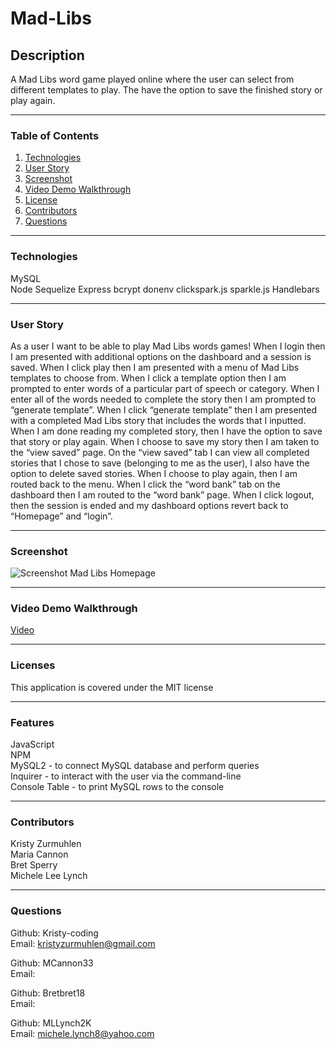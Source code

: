 # Mad-Libs

## Description   
A Mad Libs word game played online where the user can select from different templates to play. The have the option to save the finished story or play again.

***
### Table of Contents  
1. [Technologies]()
2. [User Story]()
3. [Screenshot]()
4. [Video Demo Walkthrough]()
5. [License]()
6. [Contributors]()
7. [Questions]()  

***
### Technologies   
MySQL   
Node
Sequelize
Express
bcrypt
donenv
clickspark.js
sparkle.js
Handlebars   

***
### User Story   
As a user I want to be able to play Mad Libs words games! When I login then I am presented with additional options on the dashboard and a session is saved. When I click play then I am presented with a menu of Mad Libs templates to choose from. When I click a template option then I am prompted to enter words of a particular part of speech or category. When I  enter all of the words needed to complete the story then I am prompted to “generate template”. When I click “generate template” then I am presented with a completed Mad Libs story that includes the words that I inputted. When I am done reading my completed story, then I have the option to save that story or play again. When I choose to save my story  then I am taken to the “view saved” page. On the “view saved” tab I can view all completed stories that I chose to save (belonging to me as the user), I also have the option to delete saved stories. When I choose to play again, then I am routed back to the menu. When I click the “word bank” tab on the dashboard then I am routed to the “word bank” page. When I click logout, then the session is ended and my dashboard options revert back to “Homepage” and “login”. 

***
### Screenshot  
![Screenshot Mad Libs Homepage]()  

***
### Video Demo Walkthrough
[Video]()

***
### Licenses   
This application is covered under the MIT license

***
### Features  
JavaScript  
NPM  
MySQL2 - to connect MySQL database and perform queries      
Inquirer - to interact with the user via the command-line   
Console Table - to print MySQL rows to the console

***
### Contributors  
Kristy Zurmuhlen   
Maria Cannon   
Bret Sperry   
Michele Lee Lynch   

***
### Questions  
Github: Kristy-coding   
Email: kristyzurmuhlen@gmail.com   

Github: MCannon33   
Email:   

Github: Bretbret18   
Email:   

Github: MLLynch2K  
Email: michele.lynch8@yahoo.com   
